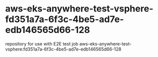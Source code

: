 # aws-eks-anywhere-test-vsphere-fd351a7a-6f3c-4be5-ad7e-edb146565d66-128
repository for use with E2E test job aws-eks-anywhere-test-vsphere:fd351a7a-6f3c-4be5-ad7e-edb146565d66-128
